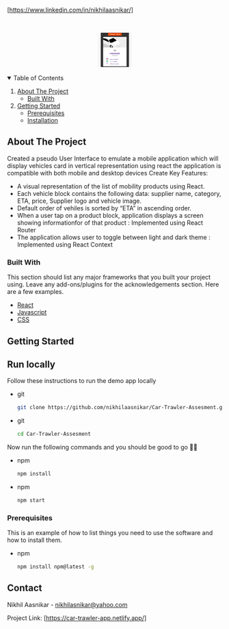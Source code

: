 
[https://www.linkedin.com/in/nikhilaasnikar/]



<!-- PROJECT LOGO -->
<br />
<p align="center">
  <a href="https://github.com/othneildrew/Best-README-Template">
    <img src="images/app.PNG" alt="Logo" width="80" height="80">
  </a>



<!-- TABLE OF CONTENTS -->
<details open="open">
  <summary>Table of Contents</summary>
  <ol>
    <li>
      <a href="#about-the-project">About The Project</a>
      <ul>
        <li><a href="#built-with">Built With</a></li>
      </ul>
    </li>
    <li>
      <a href="#getting-started">Getting Started</a>
      <ul>
        <li><a href="#prerequisites">Prerequisites</a></li>
        <li><a href="#installation">Installation</a></li>
      </ul>
    </li>
  </ol>
</details>



<!-- ABOUT THE PROJECT -->
## About The Project


Created a pseudo User Interface to emulate a mobile application which will display vehicles card in vertical representation using react the application is compatible with
both mobile and desktop devices 
 Create 
Key Features:
* A visual representation of the list of mobility products using React.
* Each vehicle block contains the following data: supplier name, category, ETA, price, Supplier logo and vehicle image.
* Default order of vehiles is sorted by “ETA” in ascending order.
* When a user tap on a product block, application displays a screen showing informationfor of that product : Implemented using React Router
* The application allows user to toggle between light and dark theme : Implemented using React Context
  

### Built With

This section should list any major frameworks that you built your project using. Leave any add-ons/plugins for the acknowledgements section. Here are a few examples.
* [React](https://reactjs.org/)
* [Javascript](https://www.javascript.com/)
* [CSS](https://developer.mozilla.org/en-US/docs/Web/CSS)



<!-- GETTING STARTED -->
## Getting Started

## Run locally
Follow these instructions to run the demo app locally

* git
  ```sh
  git clone https://github.com/nikhilaasnikar/Car-Trawler-Assesment.git
  ```
* git
  ```sh
  cd Car-Trawler-Assesment
  ```
  
Now run the following commands and you should be good to go 💪🏼

* npm
  ```sh
  npm install 
  ```

* npm
  ```sh
  npm start
  ```


### Prerequisites

This is an example of how to list things you need to use the software and how to install them.
* npm
  ```sh
  npm install npm@latest -g
  ```


<!-- CONTACT -->
## Contact

Nikhil Aasnikar -  nikhilasnikar@yahoo.com

Project Link: [https://car-trawler-app.netlify.app/]




<!-- MARKDOWN LINKS & IMAGES -->

